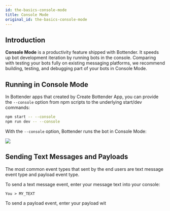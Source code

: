 ```yaml
---
id: the-basics-console-mode
title: Console Mode
original_id: the-basics-console-mode
---
```


## Introduction

**Console Mode** is a productivity feature shipped with Bottender. It speeds up bot development iteration by running bots in the console. Comparing with testing your bots fully on existing messaging platforms, we recommend building, testing, and debugging part of your bots in Console Mode.

## Running in Console Mode

In Bottender apps that created by Create Bottender App, you can provide the `--console` option from npm scripts to the underlying start/dev commands:

```sh
npm start -- --console
npm run dev -- --console
```

With the `--console` option, Bottender runs the bot in Console Mode:

![](https://user-images.githubusercontent.com/3382565/67745487-57991c80-fa5f-11e9-8eb7-9e4144df9e73.png)

## Sending Text Messages and Payloads

The most common event types that sent by the end users are text message event type and payload event type.

To send a text message event, enter your message text into your console:

```
You > MY_TEXT
```

To send a payload event, enter your payload wit